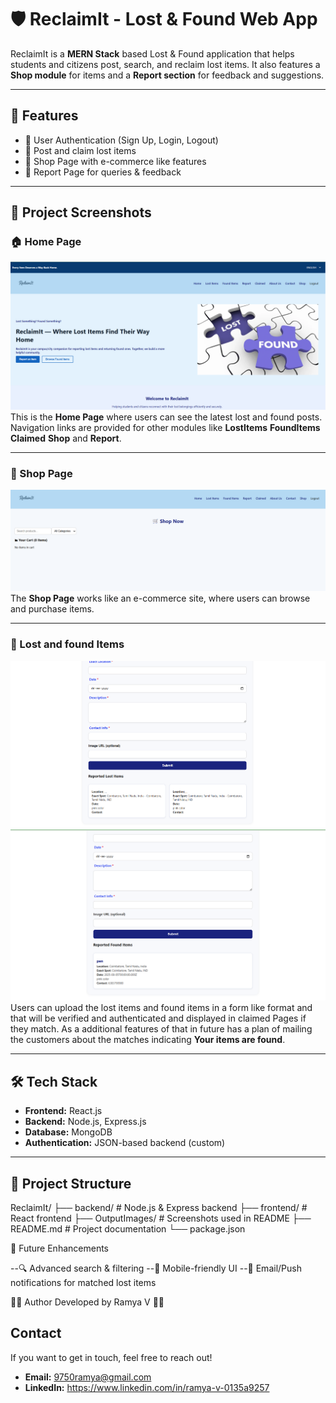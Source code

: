 # 🛡️ ReclaimIt - Lost & Found Web App  

ReclaimIt is a **MERN Stack** based Lost & Found application that helps students and citizens post, search, and reclaim lost items. It also features a **Shop module** for items and a **Report section** for feedback and suggestions.  

---

## 🚀 Features
- 🔑 User Authentication (Sign Up, Login, Logout)  
- 📢 Post and claim lost items  
- 🛒 Shop Page with e-commerce like features  
- 📝 Report Page for queries & feedback    

---

## 📸 Project Screenshots  

### 🏠 Home Page
![Home Page](./OutputImages/frontPage.png)  
This is the **Home Page** where users can see the latest lost and found posts.  
Navigation links are provided for other modules like **LostItems** **FoundItems** **Claimed** **Shop** and **Report**.  

---

### 🛒 Shop Page
![Shop Page](./OutputImages/ShopPage.png)  
The **Shop Page** works like an e-commerce site, where users can browse and purchase items.  

---

### 🔑 Lost and found Items 
![LostItems](./OutputImages/lostItemsPage.png)  
![FoundItems](./OutputImages/ReportItemsPage.png)  
Users can upload the lost items and found items in a form like format and that will be verified and authenticated and displayed in claimed Pages if they match.
As a additional features of that in future has a plan of mailing the customers about the matches indicating **Your items are found**.

---

## 🛠️ Tech Stack  
- **Frontend:** React.js  
- **Backend:** Node.js, Express.js  
- **Database:** MongoDB  
- **Authentication:** JSON-based backend (custom)  

---

## 📂 Project Structure  
ReclaimIt/
├── backend/ # Node.js & Express backend
├── frontend/ # React frontend
├── OutputImages/ # Screenshots used in README
├── README.md # Project documentation
└── package.json

📌 Future Enhancements

--🔍 Advanced search & filtering
--📱 Mobile-friendly UI
--🔔 Email/Push notifications for matched lost items

👨‍💻 Author
Developed by Ramya V 👨‍💻
## Contact

If you want to get in touch, feel free to reach out!

- **Email:** 9750ramya@gmail.com
- **LinkedIn:** https://www.linkedin.com/in/ramya-v-0135a9257
